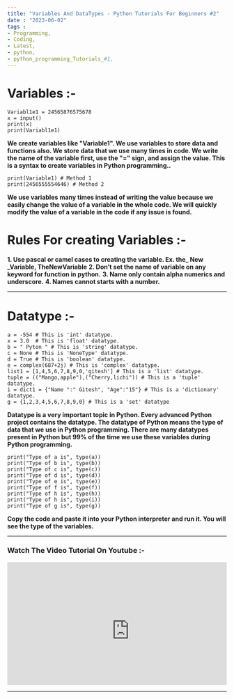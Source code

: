 ```yaml
---
title: "Variables And DataTypes - Python Tutorials For Beginners #2"
date : "2023-06-02"
tags : 
- Programming, 
- Coding,
- Latest,
- python,
- python_programming_Tutorials_#1,
---
```


# Variables :-
```
Variabl1e1 = 24565876575678
x = input()
print(x)
print(Variabl1e1)
```
**We create variables like "Variable1". We use variables to store data and functions also. We store data that we use many times in code. We write the name of the variable first, use the "=" sign, and assign the value. This is a syntax to create variables in Python programming..**
```
print(Variable1) # Method 1
print(2456555554646) # Method 2
```
**We use variables many times instead of writing the value because we easily change the value of a variable in the whole code. We will quickly modify the value of a variable in the code if any issue is found.**

# Rules For creating Variables :- 
**1. Use pascal or camel cases to creating the variable. Ex. the_ New _Variable, TheNewVariable**
**2. Don’t set the name of variable on any keyword for function in python.**
**3. Name only contain alpha numerics and underscore.**
**4. Names cannot starts with a number.** 

***********
# Datatype :-
```
a = -554 # This is 'int' datatype. 
x = 3.0  # This is 'float' datatype.
b = " Pyton " # This is 'string' datatype.
c = None # This is 'NoneType' datatype.
d = True # This is 'boolean' datatype.
e = complex(687+2j) # This is 'complex' datatype.
list1 = [1,4,5,6,7,8,9,0,'gitesh'] # This is a 'list' datatype.
tuple = (("Mango,apple"),("Cherry,lichi")) # This is a 'tuple' datatype.
i = dict1 = {"Name ":" Gitesh", "Age":"15"} # This is a 'dictionary' datatype.
g = {1,2,3,4,5,6,7,8,9,0} # This is a 'set' datatype 
```
**Datatype is a very important topic in Python. Every advanced Python project contains the datatype. The datatype of Python means the type of data that we use in Python programming. There are many datatypes present in Python but 99% of the time we use these variables during Python programming.**
```
print("Type of a is", type(a))
print("Type of b is", type(b))
print("Type of c is", type(c))
print("Type of d is", type(d))
print("Type of e is", type(e))
print("Type of f is", type(f))
print("Type of h is", type(h))
print("Type of h is", type(i))
print("Type of g is", type(g))
```
**Copy the code and paste it into your Python interpreter and run it. You will see the type of the variables.**
****

### Watch The Video Tutorial On Youtube :-

<div style="position: relative; padding-bottom: 56.25%; height: 0; overflow: hidden;">
  <iframe width="560" height="315" src="https://www.youtube.com/embed/7CbkVqkS0yM" title="YouTube video player" frameborder="0" allow="accelerometer; autoplay; clipboard-write; encrypted-media; gyroscope; picture-in-picture; web-share" allowfullscreen></iframe>
</div>

****